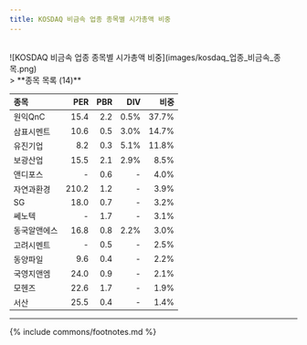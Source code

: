 ```yaml
---
title: KOSDAQ 비금속 업종 종목별 시가총액 비중
---
```

<br>
![KOSDAQ 비금속 업종 종목별 시가총액 비중](images/kosdaq_업종_비금속_종목.png)
<br>
> **종목 목록 (14)**<a id="list"></a>

| **종목** | **PER** | **PBR** | **DIV** | **비중** |
| :------- | ------: | ------: | ------: | -------: |
| 원익QnC | 15.4 | 2.2 | 0.5% | 37.7% |
| 삼표시멘트 | 10.6 | 0.5 | 3.0% | 14.7% |
| 유진기업 | 8.2 | 0.3 | 5.1% | 11.8% |
| 보광산업 | 15.5 | 2.1 | 2.9% | 8.5% |
| 앤디포스 | - | 0.6 | - | 4.0% |
| 자연과환경 | 210.2 | 1.2 | - | 3.9% |
| SG | 18.0 | 0.7 | - | 3.2% |
| 쎄노텍 | - | 1.7 | - | 3.1% |
| 동국알앤에스 | 16.8 | 0.8 | 2.2% | 3.0% |
| 고려시멘트 | - | 0.5 | - | 2.5% |
| 동양파일 | 9.6 | 0.4 | - | 2.2% |
| 국영지앤엠 | 24.0 | 0.9 | - | 2.1% |
| 모헨즈 | 22.6 | 1.7 | - | 1.9% |
| 서산 | 25.5 | 0.4 | - | 1.4% |

---
{% include commons/footnotes.md %}